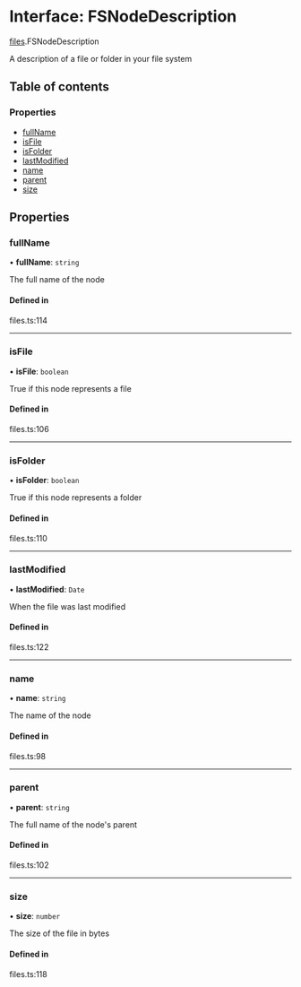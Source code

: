 # Interface: FSNodeDescription

[files](../wiki/files).FSNodeDescription

A description of a file or folder in your file system

## Table of contents

### Properties

- [fullName](../wiki/files.FSNodeDescription#fullname)
- [isFile](../wiki/files.FSNodeDescription#isfile)
- [isFolder](../wiki/files.FSNodeDescription#isfolder)
- [lastModified](../wiki/files.FSNodeDescription#lastmodified)
- [name](../wiki/files.FSNodeDescription#name)
- [parent](../wiki/files.FSNodeDescription#parent)
- [size](../wiki/files.FSNodeDescription#size)

## Properties

### fullName

• **fullName**: `string`

The full name of the node

#### Defined in

files.ts:114

___

### isFile

• **isFile**: `boolean`

True if this node represents a file

#### Defined in

files.ts:106

___

### isFolder

• **isFolder**: `boolean`

True if this node represents a folder

#### Defined in

files.ts:110

___

### lastModified

• **lastModified**: `Date`

When the file was last modified

#### Defined in

files.ts:122

___

### name

• **name**: `string`

The name of the node

#### Defined in

files.ts:98

___

### parent

• **parent**: `string`

The full name of the node's parent

#### Defined in

files.ts:102

___

### size

• **size**: `number`

The size of the file in bytes

#### Defined in

files.ts:118
